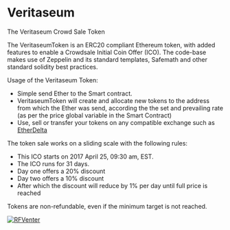 # Veritaseum
The Veritaseum Crowd Sale Token

The VeritaseumToken is an ERC20 compliant Ethereum token, with added features to enable a Crowdsale Initial Coin Offer (ICO).
The code-base makes use of Zeppelin and its standard templates, Safemath and other standard solidity best practices.

Usage of the Veritaseum Token:

 - Simple send Ether to the Smart contract.
 - VeritaseumToken will create and allocate new tokens to the address from which the Ether was send, according the the set and prevailing rate (as per the price global variable in the Smart Contract)
 - Use, sell or transfer your tokens on any compatible exchange such as [EtherDelta](https://etherdelta.github.io/)

The token sale works on a sliding scale with the following rules:

 - This ICO starts on 2017 April 25, 09:30 am, EST.
 - The ICO runs for 31 days.
 - Day one offers a 20% discount
 - Day two offers a 10% discount
 - After which the discount will reduce by 1% per day until full price is reached

Tokens are non-refundable, even if the minimum target is not reached.

[![RFVenter](https://rfventer.github.io/images/RFV_green.png)](http://www.rfv.io)
